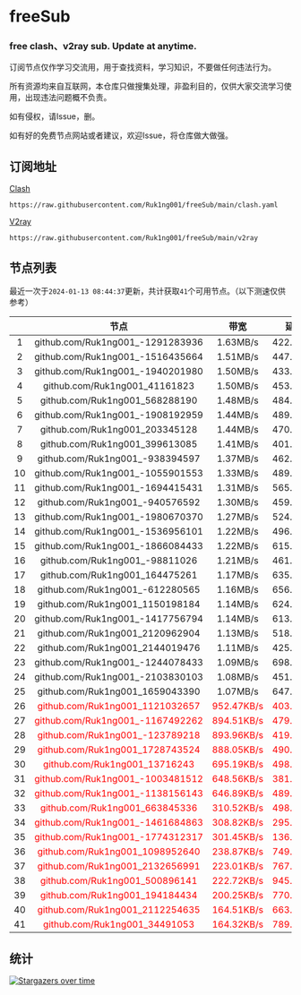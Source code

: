 # freeSub
### free clash、v2ray sub. Update at anytime.

订阅节点仅作学习交流用，用于查找资料，学习知识，不要做任何违法行为。

所有资源均来自互联网，本仓库只做搜集处理，非盈利目的，仅供大家交流学习使用，出现违法问题概不负责。

如有侵权，请Issue，删。

如有好的免费节点网站或者建议，欢迎Issue，将仓库做大做强。

## 订阅地址
[Clash](https://raw.githubusercontent.com/Ruk1ng001/freeSub/main/clash.yaml)
```
https://raw.githubusercontent.com/Ruk1ng001/freeSub/main/clash.yaml
```
[V2ray](https://raw.githubusercontent.com/Ruk1ng001/freeSub/main/v2ray)
```
https://raw.githubusercontent.com/Ruk1ng001/freeSub/main/v2ray
```

## 节点列表

最近一次于`2024-01-13 08:44:37`更新，共计获取`41`个可用节点。（以下测速仅供参考）

|  | 节点 | 带宽 | 延迟 |
|:-:|:--:|:--:|:--:|
 | 1 | github.com/Ruk1ng001_-1291283936 | 1.63MB/s | 422.00ms |
 | 2 | github.com/Ruk1ng001_-1516435664 | 1.51MB/s | 447.00ms |
 | 3 | github.com/Ruk1ng001_-1940201980 | 1.50MB/s | 433.00ms |
 | 4 | github.com/Ruk1ng001_41161823 | 1.50MB/s | 453.00ms |
 | 5 | github.com/Ruk1ng001_568288190 | 1.48MB/s | 484.00ms |
 | 6 | github.com/Ruk1ng001_-1908192959 | 1.44MB/s | 489.00ms |
 | 7 | github.com/Ruk1ng001_203345128 | 1.44MB/s | 470.00ms |
 | 8 | github.com/Ruk1ng001_399613085 | 1.41MB/s | 401.00ms |
 | 9 | github.com/Ruk1ng001_-938394597 | 1.37MB/s | 462.00ms |
 | 10 | github.com/Ruk1ng001_-1055901553 | 1.33MB/s | 489.00ms |
 | 11 | github.com/Ruk1ng001_-1694415431 | 1.31MB/s | 565.00ms |
 | 12 | github.com/Ruk1ng001_-940576592 | 1.30MB/s | 459.00ms |
 | 13 | github.com/Ruk1ng001_-1980670370 | 1.27MB/s | 524.00ms |
 | 14 | github.com/Ruk1ng001_-1536956101 | 1.22MB/s | 496.00ms |
 | 15 | github.com/Ruk1ng001_-1866084433 | 1.22MB/s | 615.00ms |
 | 16 | github.com/Ruk1ng001_-98811026 | 1.21MB/s | 461.00ms |
 | 17 | github.com/Ruk1ng001_164475261 | 1.17MB/s | 635.00ms |
 | 18 | github.com/Ruk1ng001_-612280565 | 1.16MB/s | 656.00ms |
 | 19 | github.com/Ruk1ng001_1150198184 | 1.14MB/s | 624.00ms |
 | 20 | github.com/Ruk1ng001_-1417756794 | 1.14MB/s | 613.00ms |
 | 21 | github.com/Ruk1ng001_2120962904 | 1.13MB/s | 518.00ms |
 | 22 | github.com/Ruk1ng001_2144019476 | 1.11MB/s | 425.00ms |
 | 23 | github.com/Ruk1ng001_-1244078433 | 1.09MB/s | 698.00ms |
 | 24 | github.com/Ruk1ng001_-2103830103 | 1.08MB/s | 451.00ms |
 | 25 | github.com/Ruk1ng001_1659043390 | 1.07MB/s | 647.00ms |
 | 26 | <font color=red>github.com/Ruk1ng001_1121032657</font> | <font color=red>952.47KB/s</font> | <font color=red>403.00ms</font> |
 | 27 | <font color=red>github.com/Ruk1ng001_-1167492262</font> | <font color=red>894.51KB/s</font> | <font color=red>479.00ms</font> |
 | 28 | <font color=red>github.com/Ruk1ng001_-123789218</font> | <font color=red>893.96KB/s</font> | <font color=red>419.00ms</font> |
 | 29 | <font color=red>github.com/Ruk1ng001_1728743524</font> | <font color=red>888.05KB/s</font> | <font color=red>490.00ms</font> |
 | 30 | <font color=red>github.com/Ruk1ng001_13716243</font> | <font color=red>695.19KB/s</font> | <font color=red>498.00ms</font> |
 | 31 | <font color=red>github.com/Ruk1ng001_-1003481512</font> | <font color=red>648.56KB/s</font> | <font color=red>381.00ms</font> |
 | 32 | <font color=red>github.com/Ruk1ng001_-1138156143</font> | <font color=red>646.89KB/s</font> | <font color=red>489.00ms</font> |
 | 33 | <font color=red>github.com/Ruk1ng001_663845336</font> | <font color=red>310.52KB/s</font> | <font color=red>498.00ms</font> |
 | 34 | <font color=red>github.com/Ruk1ng001_-1461684863</font> | <font color=red>308.82KB/s</font> | <font color=red>295.00ms</font> |
 | 35 | <font color=red>github.com/Ruk1ng001_-1774312317</font> | <font color=red>301.45KB/s</font> | <font color=red>136.00ms</font> |
 | 36 | <font color=red>github.com/Ruk1ng001_1098952640</font> | <font color=red>238.87KB/s</font> | <font color=red>749.00ms</font> |
 | 37 | <font color=red>github.com/Ruk1ng001_2132656991</font> | <font color=red>223.01KB/s</font> | <font color=red>767.00ms</font> |
 | 38 | <font color=red>github.com/Ruk1ng001_500896141</font> | <font color=red>222.72KB/s</font> | <font color=red>945.00ms</font> |
 | 39 | <font color=red>github.com/Ruk1ng001_194184434</font> | <font color=red>200.25KB/s</font> | <font color=red>770.00ms</font> |
 | 40 | <font color=red>github.com/Ruk1ng001_2112254635</font> | <font color=red>164.51KB/s</font> | <font color=red>663.00ms</font> |
 | 41 | <font color=red>github.com/Ruk1ng001_34491053</font> | <font color=red>164.32KB/s</font> | <font color=red>789.00ms</font> |


## 统计

[![Stargazers over time](https://starchart.cc/Ruk1ng001/freeSub.svg)](https://starchart.cc/Ruk1ng001/freeSub)